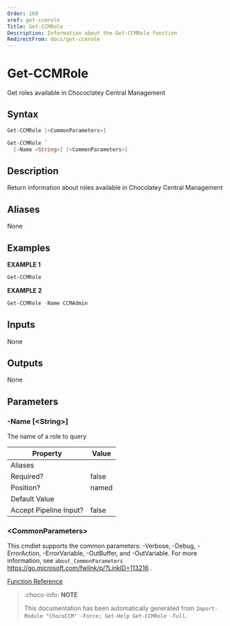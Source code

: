 ```yaml
---
Order: 160
xref: get-ccmrole
Title: Get-CCMRole
Description: Information about the Get-CCMRole function
RedirectFrom: docs/get-ccmrole
---
```


# Get-CCMRole

<!-- This documentation is automatically generated from /Get-CCMRole.ps1 using GenerateDocs.ps1. Contributions are welcome at the original location(s). -->

Get roles available in Chococlatey Central Management

## Syntax

~~~powershell
Get-CCMRole [<CommonParameters>]
~~~


~~~powershell
Get-CCMRole `
  [-Name <String>] [<CommonParameters>]
~~~

## Description

Return information about roles available in Chocolatey Central Management


## Aliases

None

## Examples

 **EXAMPLE 1**

~~~powershell
Get-CCMRole

~~~

**EXAMPLE 2**

~~~powershell
Get-CCMRole -Name CCMAdmin

~~~

## Inputs

None

## Outputs

None

## Parameters

###  -Name [&lt;String&gt;]
The name of a role to query

Property               | Value
---------------------- | -----
Aliases                |
Required?              | false
Position?              | named
Default Value          |
Accept Pipeline Input? | false

### &lt;CommonParameters&gt;

This cmdlet supports the common parameters: -Verbose, -Debug, -ErrorAction, -ErrorVariable, -OutBuffer, and -OutVariable. For more information, see `about_CommonParameters` https://go.microsoft.com/fwlink/p/?LinkID=113216 .



[Function Reference](xref:chococcm-functions)

> :choco-info: **NOTE**
>
> This documentation has been automatically generated from `Import-Module "ChocoCCM" -Force; Get-Help Get-CCMRole -Full`.
